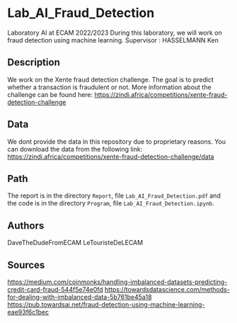 # Lab_AI_Fraud_Detection
Laboratory AI at ECAM 2022/2023
During this laboratory, we will work on fraud detection using machine learning.
Supervisor :  HASSELMANN Ken 

## Description
We work on the Xente fraud detection challenge. The goal is to predict whether a transaction is fraudulent or not.
More information about the challenge can be found here:
https://zindi.africa/competitions/xente-fraud-detection-challenge

## Data 
We dont provide the data in this repository due to proprietary reasons. You can download the data from the following link:
https://zindi.africa/competitions/xente-fraud-detection-challenge/data

## Path 
The report is in the directory `Report`, file `Lab_AI_Fraud_Detection.pdf` and the code is in the directory `Program`, file `Lab_AI_Fraud_Detection.ipynb`.

## Authors
DaveTheDudeFromECAM
LeTouristeDeLECAM

## Sources

https://medium.com/coinmonks/handling-imbalanced-datasets-predicting-credit-card-fraud-544f5e74e0fd
https://towardsdatascience.com/methods-for-dealing-with-imbalanced-data-5b761be45a18
https://pub.towardsai.net/fraud-detection-using-machine-learning-eae93f6c1bec



